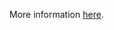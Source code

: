 More information [here](https://docs.prismacloud.io/en/enterprise-edition/policy-reference/aws-policies/aws-general-policies/bc-aws-281).
